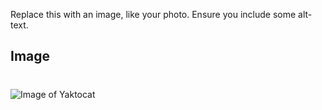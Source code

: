 Replace this with an image, like your photo. Ensure you include some alt-text.
## Image <h1>
![Image of Yaktocat](https://octodex.github.com/images/yaktocat.png)
